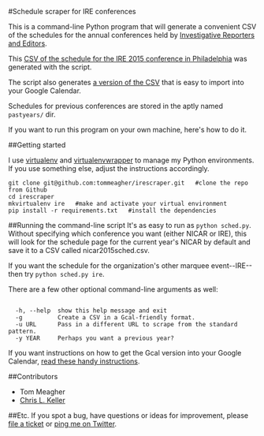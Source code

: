 #Schedule scraper for IRE conferences

This is a command-line Python program that will generate a convenient CSV of the schedules for the annual conferences held by [Investigative Reporters and Editors](http://www.ire.org/).

This [CSV of the schedule for the IRE 2015 conference in Philadelphia](https://github.com/tommeagher/irescraper/blob/master/ire2015sched.csv) was generated with the script.

The script also generates [a version of the CSV](https://github.com/tommeagher/irescraper/blob/master/GCAL_ire2015sched.csv) that is easy to import into your Google Calendar.

Schedules for previous conferences are stored in the aptly named ```pastyears/``` dir.

If you want to run this program on your own machine, here's how to do it.

##Getting started

I use [virtualenv](https://virtualenv.pypa.io/en/latest/) and [virtualenvwrapper](https://virtualenvwrapper.readthedocs.org/en/latest/) to manage my Python environments. If you use something else, adjust the instructions accordingly.

```
git clone git@github.com:tommeagher/irescraper.git   #clone the repo from Github
cd irescraper
mkvirtualenv ire   #make and activate your virtual environment
pip install -r requirements.txt   #install the dependencies
```

##Running the command-line script
It's as easy to run as ```python sched.py```. Without specifying which conference you want (either NICAR or IRE), this will look for the schedule page for the current year's NICAR by default and save it to a CSV called nicar2015sched.csv.

If you want the schedule for the organization's other marquee event--IRE--then try ```python sched.py ire```.

There are a few other optional command-line arguments as well: 

``` 
 
  -h, --help  show this help message and exit
  -g          Create a CSV in a Gcal-friendly format.
  -u URL      Pass in a different URL to scrape from the standard pattern.
  -y YEAR     Perhaps you want a previous year?
```

If you want instructions on how to get the Gcal version into your Google Calendar, [read these handy instructions](https://github.com/tommeagher/irescraper/blob/master/GCAL_README.md). 

##Contributors

* Tom Meagher
* [Chris L. Keller](https://github.com/chrislkeller)

##Etc.
If you spot a bug, have questions or ideas for improvement, please [file a ticket](https://github.com/tommeagher/irescraper/issues) or [ping me on Twitter](http://www.twitter.com/ultracasual/).